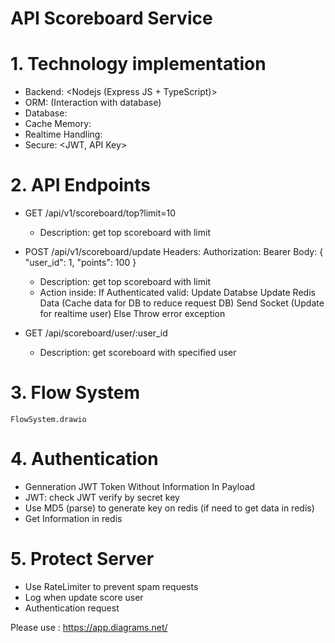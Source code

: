 # API Scoreboard Service
# 1. Technology implementation
 - Backend: <Nodejs (Express JS + TypeScript)>
 - ORM: <Sequelize> (Interaction with database)
 - Database: <MySQL>
 - Cache Memory: <Redis>
 - Realtime Handling: <Socket>
 - Secure: <JWT, API Key> 

# 2. API Endpoints
 - GET /api/v1/scoreboard/top?limit=10
    + Description: get top scoreboard with limit

 - POST /api/v1/scoreboard/update
    Headers: 
        Authorization: Bearer <JWT Token>
    Body:
    {
        "user_id": 1,
        "points": 100
    }
    + Description: get top scoreboard with limit
    + Action inside: 
        If Authenticated valid:
            Update Databse
            Update Redis Data (Cache data for DB to reduce request DB)
            Send Socket (Update for realtime user)
        Else Throw error exception 

 - GET /api/scoreboard/user/:user_id
    + Description: get scoreboard with specified user

# 3. Flow System
    FlowSystem.drawio

# 4. Authentication
 - Genneration JWT Token Without Information In Payload
 - JWT: check JWT verify by secret key
 - Use MD5 (parse) to generate key on redis (if need to get data in redis)
 - Get Information in redis

# 5. Protect Server
 - Use RateLimiter to prevent spam requests
 - Log when update score user
 - Authentication request


Please use : https://app.diagrams.net/
    